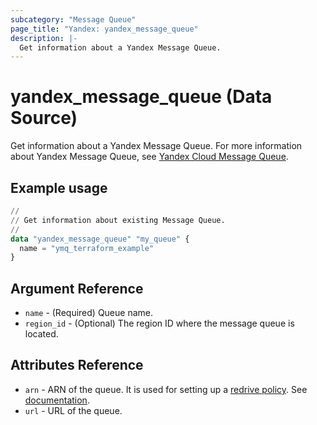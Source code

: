 ```yaml
---
subcategory: "Message Queue"
page_title: "Yandex: yandex_message_queue"
description: |-
  Get information about a Yandex Message Queue.
---
```


# yandex_message_queue (Data Source)

Get information about a Yandex Message Queue. For more information about Yandex Message Queue, see [Yandex Cloud Message Queue](https://yandex.cloud/docs/message-queue).

## Example usage

```terraform
//
// Get information about existing Message Queue.
//
data "yandex_message_queue" "my_queue" {
  name = "ymq_terraform_example"
}
```

## Argument Reference

* `name` - (Required) Queue name.
* `region_id` - (Optional) The region ID where the message queue is located.

## Attributes Reference

* `arn` - ARN of the queue. It is used for setting up a [redrive policy](https://yandex.cloud/docs/message-queue/concepts/dlq). See [documentation](https://yandex.cloud/docs/message-queue/api-ref/queue/SetQueueAttributes).
* `url` - URL of the queue.
